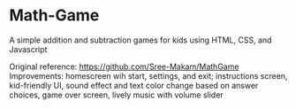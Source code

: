 # Math-Game
A simple addition and subtraction games for kids using HTML, CSS, and Javascript

Original reference: https://github.com/Sree-Makam/MathGame
Improvements: homescreen wih start, settings, and exit; instructions screen, kid-friendly UI, sound effect and text color change based on answer choices, game over screen, lively music with volume slider
